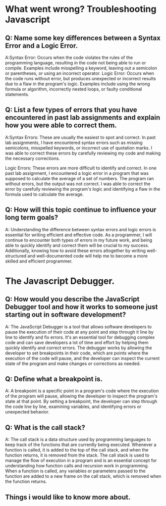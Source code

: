 # What went wrong? Troubleshooting Javascript

## Q: Name some key differences between a Syntax Error and a Logic Error.

A:Syntax Error: Occurs when the code violates the rules of the programming language, resulting in the code not being able to run or compile. Examples include misspelling a keyword, leaving out a semicolon or parentheses, or using an incorrect operator.
Logic Error: Occurs when the code runs without error, but produces unexpected or incorrect results due to a flaw in the program's logic. Examples include using the wrong formula or algorithm, incorrectly nested loops, or faulty conditional statements.

## Q: List a few types of errors that you have encountered in past lab assignments and explain how you were able to correct them.

A:Syntax Errors: These are usually the easiest to spot and correct. In past lab assignments, I have encountered syntax errors such as missing semicolons, misspelled keywords, or incorrect use of quotation marks. I was able to correct these errors by carefully reviewing my code and making the necessary corrections.

Logic Errors: These errors are more difficult to identify and correct. In one past lab assignment, I encountered a logic error in a program that was supposed to calculate the average of a set of numbers. The program ran without errors, but the output was not correct. I was able to correct the error by carefully reviewing the program's logic and identifying a flaw in the formula used to calculate the average.

## Q: How will this topic continue to influence your long term goals?

A: Understanding the difference between syntax errors and logic errors is essential for writing efficient and effective code. As a programmer, I will continue to encounter both types of errors in my future work, and being able to quickly identify and correct them will be crucial to my success. Additionally, knowing how to avoid these errors altogether by writing well-structured and well-documented code will help me to become a more skilled and efficient programmer.

# The Javascript Debugger.

## Q: How would you describe the JavaScript Debugger tool and how it works to someone just starting out in software development?

A: The JavaScript Debugger is a tool that allows software developers to pause the execution of their code at any point and step through it line by line to identify and fix errors. It's an essential tool for debugging complex code and can save developers a lot of time and effort by helping them quickly identify and correct errors. The debugger works by allowing the developer to set breakpoints in their code, which are points where the execution of the code will pause, and the developer can inspect the current state of the program and make changes or corrections as needed.

## Q: Define what a breakpoint is.

A: A breakpoint is a specific point in a program's code where the execution of the program will pause, allowing the developer to inspect the program's state at that point. By setting a breakpoint, the developer can step through the code line by line, examining variables, and identifying errors or unexpected behavior.

## Q: What is the call stack?

A: The call stack is a data structure used by programming languages to keep track of the functions that are currently being executed. Whenever a function is called, it is added to the top of the call stack, and when the function returns, it is removed from the stack. The call stack is used to manage the flow of execution in a program and is an essential concept for understanding how function calls and recursion work in programming. When a function is called, any variables or parameters passed to the function are added to a new frame on the call stack, which is removed when the function returns.

## Things i would like to know more about.